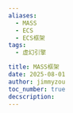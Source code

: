 ```yaml
---
aliases:
  - MASS
  - ECS
  - ECS框架
tags:
  - 虚幻引擎

title: MASS框架
date: 2025-08-01
author: jimmyzou
toc_number: true
decscription: 
---
```

